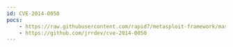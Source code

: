 ```yaml
---
id: CVE-2014-0050
pocs:
    - https://raw.githubusercontent.com/rapid7/metasploit-framework/master/modules/auxiliary/dos/http/apache_commons_fileupload_dos.rb
    - https://github.com/jrrdev/cve-2014-0050
---
```

